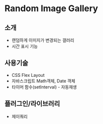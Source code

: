 # Random Image Gallery

## 소개
- 랜덤하게 이미지가 변경되는 갤러리
- 시간 표시 기능

## 사용기술
- CSS Flex Layout
- 자바스크립트 Math객체, Date 객체
- 타이머 함수(setInterval) - 자동재생

## 플러그인/라이브러리
- 제이쿼리